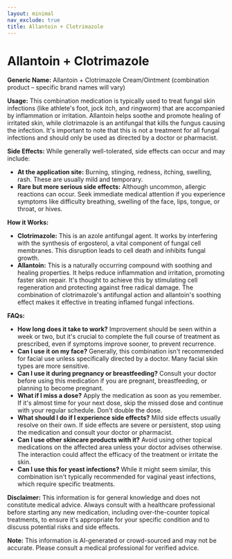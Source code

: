 ```yaml
---
layout: minimal
nav_exclude: true
title: Allantoin + Clotrimazole
---
```


# Allantoin + Clotrimazole

**Generic Name:** Allantoin + Clotrimazole Cream/Ointment (combination product – specific brand names will vary)

**Usage:** This combination medication is typically used to treat fungal skin infections (like athlete's foot, jock itch, and ringworm) that are accompanied by inflammation or irritation.  Allantoin helps soothe and promote healing of irritated skin, while clotrimazole is an antifungal that kills the fungus causing the infection.  It's important to note that this is not a treatment for all fungal infections and should only be used as directed by a doctor or pharmacist.

**Side Effects:**  While generally well-tolerated, side effects can occur and may include:

* **At the application site:** Burning, stinging, redness, itching, swelling, rash.  These are usually mild and temporary.
* **Rare but more serious side effects:**  Although uncommon, allergic reactions can occur.  Seek immediate medical attention if you experience symptoms like difficulty breathing, swelling of the face, lips, tongue, or throat, or hives.

**How it Works:**

* **Clotrimazole:** This is an azole antifungal agent. It works by interfering with the synthesis of ergosterol, a vital component of fungal cell membranes.  This disruption leads to cell death and inhibits fungal growth.
* **Allantoin:** This is a naturally occurring compound with soothing and healing properties. It helps reduce inflammation and irritation, promoting faster skin repair.  It's thought to achieve this by stimulating cell regeneration and protecting against free radical damage.  The combination of clotrimazole's antifungal action and allantoin's soothing effect makes it effective in treating inflamed fungal infections.


**FAQs:**

* **How long does it take to work?**  Improvement should be seen within a week or two, but it's crucial to complete the full course of treatment as prescribed, even if symptoms improve sooner, to prevent recurrence.
* **Can I use it on my face?**  Generally, this combination isn't recommended for facial use unless specifically directed by a doctor.  Many facial skin types are more sensitive.
* **Can I use it during pregnancy or breastfeeding?** Consult your doctor before using this medication if you are pregnant, breastfeeding, or planning to become pregnant.
* **What if I miss a dose?** Apply the medication as soon as you remember. If it's almost time for your next dose, skip the missed dose and continue with your regular schedule. Don't double the dose.
* **What should I do if I experience side effects?**  Mild side effects usually resolve on their own. If side effects are severe or persistent, stop using the medication and consult your doctor or pharmacist.
* **Can I use other skincare products with it?**  Avoid using other topical medications on the affected area unless your doctor advises otherwise.  The interaction could affect the efficacy of the treatment or irritate the skin.
* **Can I use this for yeast infections?** While it might seem similar, this combination isn't typically recommended for vaginal yeast infections, which require specific treatments.


**Disclaimer:** This information is for general knowledge and does not constitute medical advice. Always consult with a healthcare professional before starting any new medication, including over-the-counter topical treatments, to ensure it's appropriate for your specific condition and to discuss potential risks and side effects.


**Note:** This information is AI-generated or crowd-sourced and may not be accurate. Please consult a medical professional for verified advice.